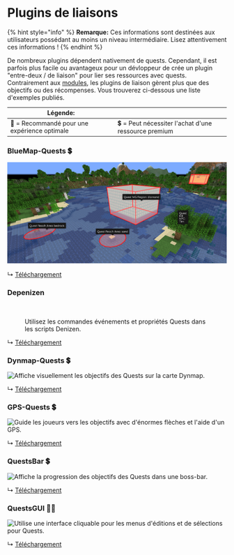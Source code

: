 # Plugins de liaisons

{% hint style="info" %}
**Remarque:** Ces informations sont destinées aux utilisateurs possédant au moins un niveau intermédiaire. Lisez attentivement ces informations !
{% endhint %}

De nombreux plugins dépendent nativement de quests. Cependant, il est parfois plus facile ou avantageux pour un dévloppeur de crée un plugin "entre-deux / de liaison" pour lier ses ressources avec quests. Contrairement aux [modules](https://pikamug.gitbook.io/quests/v/french-francais/intermediaire/modules), les plugins de liaison gèrent plus que des objectifs ou des récompenses. Vous trouverez ci-dessous une liste d'exemples publiés.

| Légende:                                     |                                                      |
| -------------------------------------------- | ---------------------------------------------------- |
| 🌟 = Recommandé pour une expérience optimale | 💲 = Peut nécessiter l'achat d'une ressource premium |

### BlueMap-Quests 💲

![Affiche visuellement les objectifs des Quests dans une zone.](../.gitbook/assets/blue.png)

↳ [Téléchargement](https://www.spigotmc.org/resources/bluemap-quests.96806/)

### Depenizen

<figure><img src="https://i.alexgoodwin.media/i/misc/e539a9.png" alt=""><figcaption><p>Utilisez les commandes événements et propriétés Quests dans les scripts Denizen.</p></figcaption></figure>

↳ [Téléchargement](https://github.com/DenizenScript/Depenizen)

### Dynmap-Quests 💲

![Affiche visuellement les objectifs des Quests sur la carte Dynmap.](https://i.imgur.com/cjS4crB.png)

↳ [Téléchargement](https://www.spigotmc.org/resources/dynmap-quests.65987/)

### GPS-Quests 💲

![Guide les joueurs vers les objectifs avec d'énormes flèches et l'aide d'un GPS.](https://camo.githubusercontent.com/b7330dd49cc77246b603c4802ebcffcecedbc9d9cd4ddba147d24fe0e06e10b9/68747470733a2f2f692e696d6775722e636f6d2f484a5979487a4d2e706e67)

↳ [Téléchargement](https://www.spigotmc.org/resources/gps-quests.67835/)

### QuestsBar 💲

![Affiche la progression des objectifs des Quests dans une boss-bar.](https://i.imgur.com/9jVAdn9.png)

↳ [Téléchargement](https://www.spigotmc.org/resources/questsbar.100634/)

### QuestsGUI 🌟💲

![Utilise une interface cliquable pour les menus d'éditions et de sélections pour Quests.](https://camo.githubusercontent.com/bc6481a592127a020859fd524de5479b96f32c0e7ddbd9764d738605d7622acd/68747470733a2f2f692e696d6775722e636f6d2f4b514736436c332e706e67)

↳ [Téléchargement](https://www.spigotmc.org/resources/questsgui.71666/)
